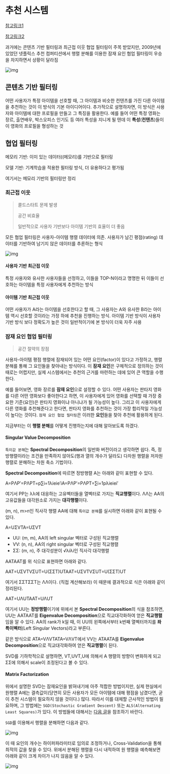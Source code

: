 # 추천 시스템

[참고링크1](https://lsjsj92.tistory.com/563)

[참고링크2](https://greeksharifa.github.io/machine_learning/2019/12/17/Recommendation-System/)

과거에는 콘텐츠 기반 필터링과 최근접 이웃 협업 필터링이 주목 받았지만, 2009년에 있었던 넷플릭스 추천 컴퍼티션에서 행렬 분해를 이용한 잠재 요인 협업 필터링이 우승을 차지하면서 상황이 달라짐

![img](https://greeksharifa.github.io/public/img/Machine_Learning/2019-12-17-Recommendation%20System/01.JPG)



## 콘텐츠 기반 필터링

어떤 사용자가 특정 아이템을 선호할 때, 그 아이템과 비슷한 컨텐츠를 가진 다른 아이템을 추천하는 것이 이 방식의 기본 아이디어이다. 추가적으로 설명하자면, 이 방식은 사용자와 아이템에 대한 프로필을 만들고 그 특징을 활용한다. 예를 들어 어떤 특정 영화는 장르, 출연배우, 박스오피스 인기도 등 여러 특성을 지니게 될 텐데 이 **특성**(**컨텐츠**)들이 이 영화의 프로필을 형성하는 것



## 협업 필터링

메모리 기반: 이미 있는 데이터((메모리)를 기반으로 필터링

모델 기반: 기계학습을 적용한 필터링 방식, 더 유용하다고 평가됨

여기서는 메모리 기반의 필터링만 정리

### 최근접 이웃

> 콜드스타트 문제 발생
>
> 공간 비효율
>
> 일반적으로 사용자 기반보다 아이템 기반의 효율이 더 좋음

모든 협업 필터링은 사용자-아이템 행렬 데이터에 의존. 사용자가 남긴 평점(rating) 데이터를 기반하여 남기지 않은 데이터를 추론하는 형식

![img](https://greeksharifa.github.io/public/img/Machine_Learning/2019-12-17-Recommendation%20System/02.JPG)

#### 사용자 기반 최근접 이웃

특정 사용자와 유사한 사용자들을 선정하고, 이들을 TOP-N이라고 명명한 뒤 이들이 선호하는 아이템을 특정 사용자에게 추천하는 방식



#### 아이템 기반 최근접 이웃

어떤 사용자가 A라는 아이템을 선호한다고 할 때, 그 사용자는 A와 유사한 B라는 아이템 역시 선호할 것이라는 가정 하에 추천을 진행하는 방식. 아이템 기반 방식이 사용자 기반 방식 보다 정확도가 높은 것이 일반적이기에 본 방식이 더욱 자주 사용



### 잠재 요인 협업 필터링

> 공간 절약의 장점

사용자-아이템 평점 행렬에 잠재되어 있는 어떤 요인(factor)이 있다고 가정하고, 행렬 분해를 통해 그 요인들을 찾아내는 방식이다. 이 **잠재 요인**은 구체적으로 정의하는 것이 때로는 어렵지만, 실제 시스템에서는 추천의 근거를 마련하는 데에 있어 큰 역할을 수행한다.

예를 들어보면, 영화 장르를 **잠재 요인**으로 설정할 수 있다. 어떤 사용자는 판타지 영화를 다른 어떤 영화보다 좋아한다고 하면, 이 사용자에게 있어 영화를 선택할 때 가장 중요한 기준(요인)은 판타지 영화이냐 아니냐가 될 가능성이 높다. 그리고 이 사용자에게 다른 영화를 추천해준다고 한다면, 판타지 영화를 추천하는 것이 가장 합리적일 가능성이 높다는 것이다. `잠재 요인 협업 필터링`은 이러한 **요인**들을 찾아 추천에 활용하게 된다.

지금부터는 이 **행렬 분해**를 어떻게 진행하는지에 대해 알아보도록 하겠다.



#### Singular Value Decomposition

`특이값 분해`는 **Spectral Decomposition**의 일반화 버전이라고 생각하면 쉽다. 즉, 정방행렬이라는 조건을 만족하지 않아도(행과 열의 개수가 달라도) 다차원 행렬을 저차원 행렬로 분해하는 차원 축소 기법이다.

**Spectral Decomposition**에 따르면 정방행렬 A는 아래와 같이 표현할 수 있다.

A=PΛP′=PΛPT=p∑i=1λieie′iA=PΛP′=PΛPT=∑i=1pλieiei′

여기서 PP는 λλ에 대응하는 고유벡터들을 열벡터로 가지는 **직교행렬**이다. ΛΛ는 AA의 고유값들을 대각원소로 가지는 **대각행렬**이다.

(m, n), m>n인 직사각 행렬 AA에 대해 `특이값 분해`를 실시하면 아래와 같이 표현될 수 있다.

A=UΣVTA=UΣVT

- UU: (m, m), AA의 left singular 벡터로 구성된 직교행렬
- VV: (n, n), AA의 right singular 벡터로 구성된 직교행렬
- ΣΣ: (m, n), 주 대각성분이 √λiλi인 직사각 대각행렬

AATAAT를 위 식으로 표현하면 아래와 같다.

AAT=UΣVTVΣUT=U(ΣΣT)UTAAT=UΣVTVΣUT=U(ΣΣT)UT

여기서 ΣΣTΣΣT는 ΛΛ이다. (직접 계산해보라) 이 때문에 결과적으로 식은 아래와 같이 정리된다.

AAT=UΛUTAAT=UΛUT

여기서 UU는 **정방행렬**이기에 위에서 본 **Spectral Decomposition**의 식을 참조하면, UU는 AATAAT를 **Eigenvalue Decomposition**으로 직교대각화하여 얻은 **직교행렬**임을 알 수 있다. AA의 rank가 k일 때, 이 UU의 왼쪽에서부터 k번째 열벡터까지를 **좌특이벡터**(Left Singular Vectors)라고 부른다.

같은 방식으로 ATA=VΛVTATA=VΛVT에서 VV는 ATAATA를 **Eigenvalue Decomposition**으로 직교대각화하여 얻은 **직교행렬**이 된다.

SVD를 기하학적으로 설명하면, VT,UVT,U에 의해서 A 행렬의 방향이 변화하게 되고 ΣΣ에 의해서 scale이 조정된다고 볼 수 있다.



#### Matrix Factorization

위에서 설명한 SVD는 잠재요인을 밝혀내기에 아주 적합한 방법이지만, 실제 현실에서 원행렬 A에는 결측값이(당연히 모든 사용자가 모든 아이템에 대해 평점을 남겼다면, 굳이 추천 시스템이 필요하지 않을 것이다.) 많다. 따라서 이를 대체할 근사적인 방법이 필요하며, 그 방법에는 `SGD(Stochastic Gradient Descent)` 또는 `ALS(Alternating Least Squares)`가 있다. 이 방법들에 대해서는 [다음 글](https://greeksharifa.github.io/machine_learning/2019/12/20/Matrix-Factorization/)을 참조하기 바란다.

`SGD`를 이용해서 행렬을 분해하면 다음과 같다.

![img](https://greeksharifa.github.io/public/img/Machine_Learning/2019-12-17-Recommendation%20System/03.JPG)

이 때 요인의 개수는 하이퍼파라미터로 임의로 조정하거나, Cross-Validation을 통해 최적의 값을 찾을 수 있다. 위에서 분해된 행렬을 다시 내적하여 원 행렬을 예측해보면 아래와 같이 크게 차이가 나지 않음을 알 수 있다.

![img](https://greeksharifa.github.io/public/img/Machine_Learning/2019-12-17-Recommendation%20System/04.JPG)
